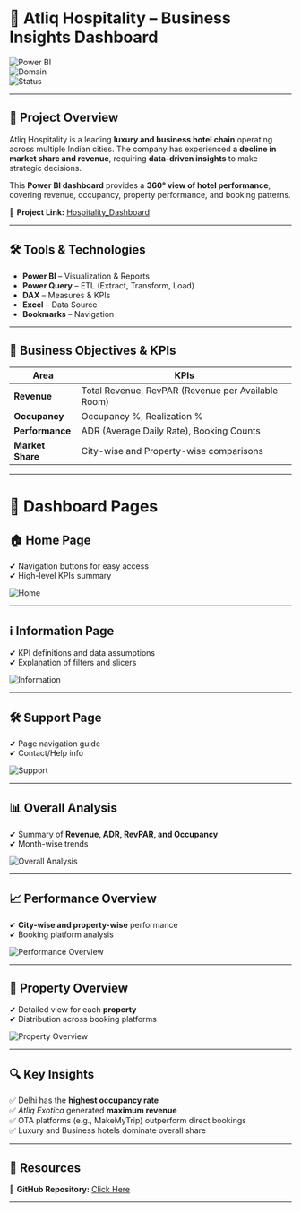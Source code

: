 # 🏨 **Atliq Hospitality – Business Insights Dashboard**  

![Power BI](https://img.shields.io/badge/Power%20BI-Dashboard-yellow?logo=powerbi)  
![Domain](https://img.shields.io/badge/Domain-Hospitality-blue)  
![Status](https://img.shields.io/badge/Status-Completed-brightgreen)  

---

## 📌 **Project Overview**  
Atliq Hospitality is a leading **luxury and business hotel chain** operating across multiple Indian cities. The company has experienced **a decline in market share and revenue**, requiring **data-driven insights** to make strategic decisions.  

This **Power BI dashboard** provides a **360° view of hotel performance**, covering revenue, occupancy, property performance, and booking patterns.  

📂 **Project Link:** [Hospitality_Dashboard](https://github.com/shailender1994/AtliQ-Hospitality-Analysis---PowerBI/blob/main/Dashboard.pbix)

---

## 🛠 **Tools & Technologies**  
- **Power BI** – Visualization & Reports  
- **Power Query** – ETL (Extract, Transform, Load)  
- **DAX** – Measures & KPIs  
- **Excel** – Data Source  
- **Bookmarks** – Navigation  

---

## 🎯 **Business Objectives & KPIs**  

| **Area**       | **KPIs** |
|-----------------|----------|
| **Revenue**     | Total Revenue, RevPAR (Revenue per Available Room) |
| **Occupancy**   | Occupancy %, Realization % |
| **Performance** | ADR (Average Daily Rate), Booking Counts |
| **Market Share**| City-wise and Property-wise comparisons |

---

# 📑 **Dashboard Pages**  

## 🏠 **Home Page**  
✔ Navigation buttons for easy access  
✔ High-level KPIs summary  

![Home](https://github.com/shailender1994/AtliQ-Hospitality-Analysis---PowerBI/blob/main/1-Home%20Page.png)  

---

## ℹ️ **Information Page**  
✔ KPI definitions and data assumptions  
✔ Explanation of filters and slicers  

![Information](https://github.com/shailender1994/AtliQ-Hospitality-Analysis---PowerBI/blob/main/2-Information%20Page.png)  

---

## 🛠 **Support Page**  
✔ Page navigation guide  
✔ Contact/Help info  

![Support](https://github.com/shailender1994/AtliQ-Hospitality-Analysis---PowerBI/blob/main/3-Support%20Page.png)  

---

## 📊 **Overall Analysis**  
✔ Summary of **Revenue, ADR, RevPAR, and Occupancy**  
✔ Month-wise trends  

![Overall Analysis](https://github.com/shailender1994/AtliQ-Hospitality-Analysis---PowerBI/blob/main/4-Overall%20analysis%20page.png)  

---

## 📈 **Performance Overview**  
✔ **City-wise and property-wise** performance  
✔ Booking platform analysis  

![Performance Overview](https://github.com/shailender1994/AtliQ-Hospitality-Analysis---PowerBI/blob/main/5-Performance%20Overview%20Page.png)  

---

## 🏨 **Property Overview**  
✔ Detailed view for each **property**  
✔ Distribution across booking platforms  

![Property Overview](https://github.com/shailender1994/AtliQ-Hospitality-Analysis---PowerBI/blob/main/6-Property%20Overview%20Page.png)  

---

## 🔍 **Key Insights**  
✅ Delhi has the **highest occupancy rate**  
✅ *Atliq Exotica* generated **maximum revenue**  
✅ OTA platforms (e.g., MakeMyTrip) outperform direct bookings  
✅ Luxury and Business hotels dominate overall share  

---

## 🔗 **Resources**  
📂 **GitHub Repository:** [Click Here](https://github.com/shailender1994/AtliQ-Hospitality-Analysis---PowerBI/blob/main/Dashboard.pbix)

---
